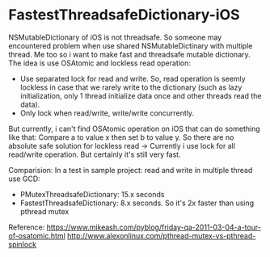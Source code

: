 # FastestThreadsafeDictionary-iOS

NSMutableDictionary of iOS is not threadsafe. So someone may encountered problem when use shared NSMutableDictinary with multiple thread.
Me too so i want to make fast and threadsafe mutable dictionary. The idea is use OSAtomic and lockless read operation:
  + Use separated lock for read and write. So, read operation is seemly lockless in case that we rarely write to the dictionary (such as lazy initialization, only 1 thread initialize data once and other threads read the data).
  + Only lock when read/write, write/write concurrently.

 But currently, i can't find OSAtomic operation on iOS that can do something like that: Compare a to value x then set b to value y. So there are no absolute safe solution for lockless read -> Currently i use lock for all read/write operation. But certainly it's still very fast.

Comparision:
In a test in sample project: read and write in multiple thread use GCD:
+ PMutexThreadsafeDictionary: 15.x seconds
+ FastestThreadsafeDictionary: 8.x seconds. So it's 2x faster than using pthread mutex

Reference:
https://www.mikeash.com/pyblog/friday-qa-2011-03-04-a-tour-of-osatomic.html
http://www.alexonlinux.com/pthread-mutex-vs-pthread-spinlock
